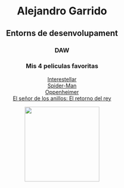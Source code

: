 <div align="center">
<h1>Alejandro Garrido</h1>
<h2>Entorns de desenvolupament</h2>
<h3>DAW</h3>
<h3>Mis 4 peliculas favoritas</h3>
<ul style="list-style-type: none; padding: 0;">
  <li><a href="https://www.imdb.com/es-es/title/tt0816692/">Interestellar </li>
  <li><a href="https://www.imdb.com/es-es/title/tt0145487/">Spider-Man</li>
  <li><a href="https://www.imdb.com/es-es/title/tt15398776/">Oppenheimer</li>
  <li><a href="https://www.imdb.com/es-es/title/tt0167260/">El señor de los anillos: El retorno del rey</li>
</ul>
<img src="https://m.media-amazon.com/images/M/MV5BNTFlZDI1YWQtMTVjNy00YWU1LTg2YjktMTlhYmRiYzQ3NTVhXkEyXkFqcGc@._V1_.jpg" width="200">
  </div>
